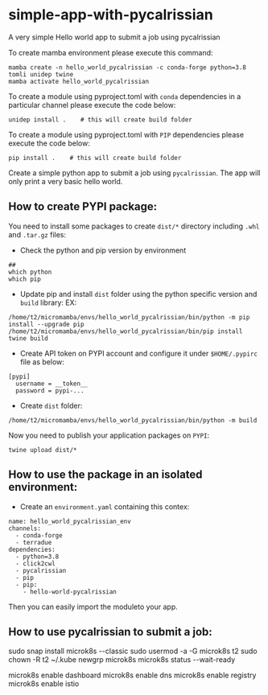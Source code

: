 # simple-app-with-pycalrissian
A very simple Hello world app to submit a job using pycalrissian



To create mamba environment please execute this command:
```
mamba create -n hello_world_pycalrissian -c conda-forge python=3.8 tomli unidep twine
mamba activate hello_world_pycalrissian
```

To create a module using pyproject.toml with `conda` dependencies in a particular channel please execute the code below:
```
unidep install .    # this will create build folder
```
To create a module using pyproject.toml with `PIP` dependencies please execute the code below:
```
pip install .    # this will create build folder
```

Create a simple python app to submit a job using `pycalrissian`. The app will only print a very basic hello world.


## How to create PYPI package:
You need to install some packages to create `dist/*` directory including `.whl` and `.tar.gz` files:

- Check the python and pip version by environment
```
## 
which python
which pip
```
- Update pip and install `dist` folder using the python specific version and `build` library:
EX:
```
/home/t2/micromamba/envs/hello_world_pycalrissian/bin/python -m pip install --upgrade pip
/home/t2/micromamba/envs/hello_world_pycalrissian/bin/pip install twine build
```
- Create API token on PYPI account and configure it under `$HOME/.pypirc` file as below:
```
[pypi]
  username = __token__
  password = pypi-...

``` 

- Create `dist` folder:
```
/home/t2/micromamba/envs/hello_world_pycalrissian/bin/python -m build
```

Now you need to publish your application packages on `PYPI`:
```
twine upload dist/*
```


## How to use the package in an isolated environment:
- Create an `environment.yaml` containing this contex:
```
name: hello_world_pycalrissian_env
channels:
  - conda-forge
  - terradue
dependencies:
  - python=3.8
  - click2cwl
  - pycalrissian
  - pip
  - pip:
    - hello-world-pycalrissian

```

Then you can easily import the moduleto your app.

## How to use pycalrissian to submit a job:
sudo snap install microk8s --classic
sudo usermod -a -G microk8s t2
sudo chown -R t2 ~/.kube
newgrp microk8s
microk8s status --wait-ready


microk8s enable dashboard
microk8s enable dns
microk8s enable registry
microk8s enable istio